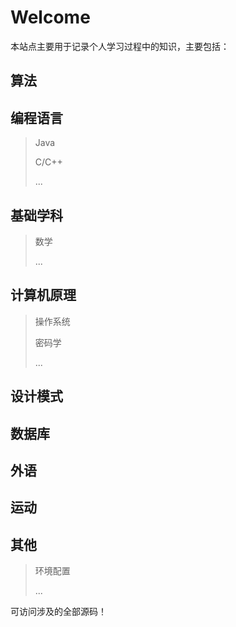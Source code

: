 # Welcome

本站点主要用于记录个人学习过程中的知识，主要包括：

## 算法

## 编程语言

> Java
>
> C/C++
>
> ...

## 基础学科

>数学
>
>...

## 计算机原理

> 操作系统
>
> 密码学
>
> ...

## 设计模式

## 数据库

## 外语

## 运动

## 其他

> 环境配置
>
> ...

可访问涉及的全部源码！